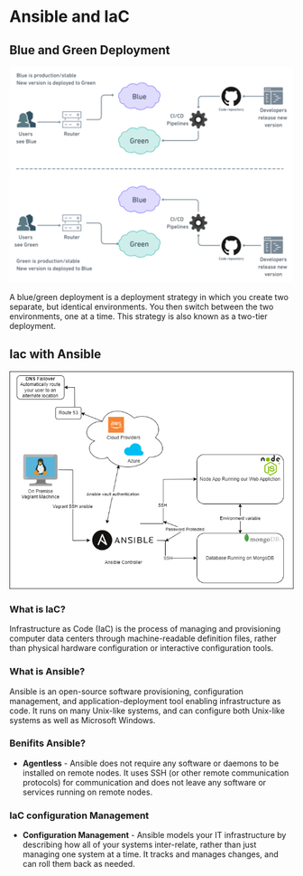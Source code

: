 # Ansible and IaC

## Blue and Green Deployment

![Blue and Green Deployment](images/blue-green.png)

A blue/green deployment is a deployment strategy in which you create two separate, but identical environments. You then switch between the two environments, one at a time. This strategy is also known as a two-tier deployment.

## Iac with Ansible

![Ansible](images/Ansible.png)

### What is IaC?

Infrastructure as Code (IaC) is the process of managing and provisioning computer data centers through machine-readable definition files, rather than physical hardware configuration or interactive configuration tools.

### What is Ansible?

Ansible is an open-source software provisioning, configuration management, and application-deployment tool enabling infrastructure as code. It runs on many Unix-like systems, and can configure both Unix-like systems as well as Microsoft Windows.

### Benifits Ansible?

- **Agentless** - Ansible does not require any software or daemons to be installed on remote nodes. It uses SSH (or other remote communication protocols) for communication and does not leave any software or services running on remote nodes.

### IaC configuration Management

- **Configuration Management** - Ansible models your IT infrastructure by describing how all of your systems inter-relate, rather than just managing one system at a time. It tracks and manages changes, and can roll them back as needed.